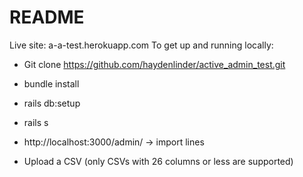 # README
Live site: a-a-test.herokuapp.com
To get up and running locally:

* Git clone https://github.com/haydenlinder/active_admin_test.git

* bundle install

* rails db:setup

* rails s

* http://localhost:3000/admin/ -> import lines

* Upload a CSV (only CSVs with 26 columns or less are supported)
